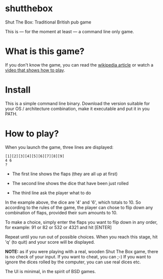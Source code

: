 # shutthebox

Shut The Box: Traditional British pub game

This is — for the moment at least — a command line only game.

# What is this game?

If you don't know the game, you can read the [wikipedia article](https://en.wikipedia.org/wiki/Shut_the_box) or watch a [video that shows how to play](https://www.youtube.com/watch?v=mwURQC7mjDI).

# Install

This is a simple command line binary. Download the version suitable for your OS / architecture combination, make it executable and put it in you PATH.

# How to play?

When you launch the game, three lines are displayed:

```
[1][2][3][4][5][6][7][8][9]
4 6
? 
```

* The first line shows the flaps (they are all up at first)

* The second line shows the dice that have been just rolled

* The third line ask the player what to do

In the example above, the dice are '4' and '6', which totals to 10. So according to the rules of the game, the player can chose to flip down any combination of flaps, provided their sum amounts to 10.

To make a choice, simply enter the flaps you want to flip down in any order, for example: 91 or 82 or 532 or 4321 and hit [ENTER]

Repeat until you run out of possible choices. When you reach this stage, hit 'q' (to quit) and your score will be displayed.

**NOTE:** as if you were playing with a real, wooden Shut The Box game, there is no check of your input. If you want to cheat, you can ;-) If you want to ignore the dices rolled by the computer, you can use real dices etc.

The UI is minimal, in the spirit of BSD games.
